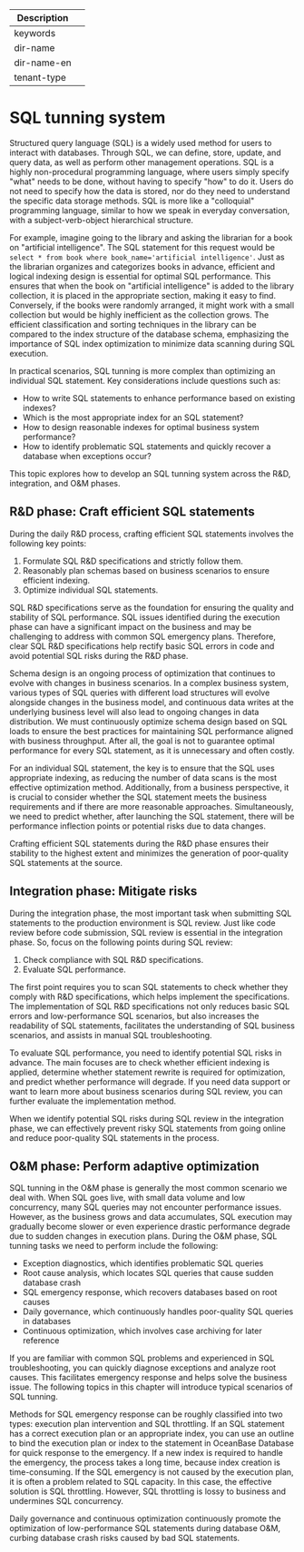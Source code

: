 | Description   |                 |
|---------------|-----------------|
| keywords      |                 |
| dir-name      |                 |
| dir-name-en   |                 |
| tenant-type   |                 |

# SQL tunning system

Structured query language (SQL) is a widely used method for users to interact with databases. Through SQL, we can define, store, update, and query data, as well as perform other management operations. SQL is a highly non-procedural programming language, where users simply specify "what" needs to be done, without having to specify "how" to do it. Users do not need to specify how the data is stored, nor do they need to understand the specific data storage methods. SQL is more like a "colloquial" programming language, similar to how we speak in everyday conversation, with a subject-verb-object hierarchical structure.

For example, imagine going to the library and asking the librarian for a book on "artificial intelligence". The SQL statement for this request would be `select * from book where book_name='artificial intelligence'`. Just as the librarian organizes and categorizes books in advance, efficient and logical indexing design is essential for optimal SQL performance. This ensures that when the book on "artificial intelligence" is added to the library collection, it is placed in the appropriate section, making it easy to find. Conversely, if the books were randomly arranged, it might work with a small collection but would be highly inefficient as the collection grows. The efficient classification and sorting techniques in the library can be compared to the index structure of the database schema, emphasizing the importance of SQL index optimization to minimize data scanning during SQL execution. 

In practical scenarios, SQL tunning is more complex than optimizing an individual SQL statement. Key considerations include questions such as:

* How to write SQL statements to enhance performance based on existing indexes?
* Which is the most appropriate index for an SQL statement?
* How to design reasonable indexes for optimal business system performance?
* How to identify problematic SQL statements and quickly recover a database when exceptions occur?

This topic explores how to develop an SQL tunning system across the R&D, integration, and O&M phases.

## R&D phase: Craft efficient SQL statements

During the daily R&D process, crafting efficient SQL statements involves the following key points:

1. Formulate SQL R&D specifications and strictly follow them.
2. Reasonably plan schemas based on business scenarios to ensure efficient indexing.
3. Optimize individual SQL statements.

SQL R&D specifications serve as the foundation for ensuring the quality and stability of SQL performance. SQL issues identified during the execution phase can have a significant impact on the business and may be challenging to address with common SQL emergency plans. Therefore, clear SQL R&D specifications help rectify basic SQL errors in code and avoid potential SQL risks during the R&D phase.

Schema design is an ongoing process of optimization that continues to evolve with changes in business scenarios. In a complex business system, various types of SQL queries with different load structures will evolve alongside changes in the business model, and continuous data writes at the underlying business level will also lead to ongoing changes in data distribution. We must continuously optimize schema design based on SQL loads to ensure the best practices for maintaining SQL performance aligned with business throughput. After all, the goal is not to guarantee optimal performance for every SQL statement, as it is unnecessary and often costly.

For an individual SQL statement, the key is to ensure that the SQL uses appropriate indexing, as reducing the number of data scans is the most effective optimization method. Additionally, from a business perspective, it is crucial to consider whether the SQL statement meets the business requirements and if there are more reasonable approaches. Simultaneously, we need to predict whether, after launching the SQL statement, there will be performance inflection points or potential risks due to data changes.

Crafting efficient SQL statements during the R&D phase ensures their stability to the highest extent and minimizes the generation of poor-quality SQL statements at the source.

## Integration phase: Mitigate risks

During the integration phase, the most important task when submitting SQL statements to the production environment is SQL review. Just like code review before code submission, SQL review is essential in the integration phase. So, focus on the following points during SQL review:

1. Check compliance with SQL R&D specifications.
2. Evaluate SQL performance.

The first point requires you to scan SQL statements to check whether they comply with R&D specifications, which helps implement the specifications. The implementation of SQL R&D specifications not only reduces basic SQL errors and low-performance SQL scenarios, but also increases the readability of SQL statements, facilitates the understanding of SQL business scenarios, and assists in manual SQL troubleshooting.

To evaluate SQL performance, you need to identify potential SQL risks in advance. The main focuses are to check whether efficient indexing is applied, determine whether statement rewrite is required for optimization, and predict whether performance will degrade. If you need data support or want to learn more about business scenarios during SQL review, you can further evaluate the implementation method.

When we identify potential SQL risks during SQL review in the integration phase, we can effectively prevent risky SQL statements from going online and reduce poor-quality SQL statements in the process.

## O&M phase: Perform adaptive optimization

SQL tunning in the O&M phase is generally the most common scenario we deal with. When SQL goes live, with small data volume and low concurrency, many SQL queries may not encounter performance issues. However, as the business grows and data accumulates, SQL execution may gradually become slower or even experience drastic performance degrade due to sudden changes in execution plans. During the O&M phase, SQL tunning tasks we need to perform include the following:

* Exception diagnostics, which identifies problematic SQL queries
* Root cause analysis, which locates SQL queries that cause sudden database crash
* SQL emergency response, which recovers databases based on root causes
* Daily governance, which continuously handles poor-quality SQL queries in databases
* Continuous optimization, which involves case archiving for later reference

If you are familiar with common SQL problems and experienced in SQL troubleshooting, you can quickly diagnose exceptions and analyze root causes. This facilitates emergency response and helps solve the business issue. The following topics in this chapter will introduce typical scenarios of SQL tunning.

Methods for SQL emergency response can be roughly classified into two types: execution plan intervention and SQL throttling. If an SQL statement has a correct execution plan or an appropriate index, you can use an outline to bind the execution plan or index to the statement in OceanBase Database for quick response to the emergency. If a new index is required to handle the emergency, the process takes a long time, because index creation is time-consuming. If the SQL emergency is not caused by the execution plan, it is often a problem related to SQL capacity. In this case, the effective solution is SQL throttling. However, SQL throttling is lossy to business and undermines SQL concurrency.

Daily governance and continuous optimization continuously promote the optimization of low-performance SQL statements during database O&M, curbing database crash risks caused by bad SQL statements.


